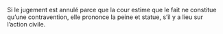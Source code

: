 Si le jugement est annulé parce que la cour estime que le fait ne constitue qu’une contravention, elle prononce la peine et statue, s’il y a lieu sur l’action civile.